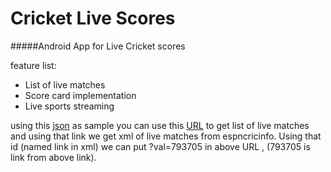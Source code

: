 
# Cricket Live Scores

#####Android App for Live Cricket scores

feature list:

 * List of live matches
 * Score card implementation
 * Live sports streaming




using this [json](http://aalasolutions.com/api/cricket/getlivescores.php?val=793705) as sample 
you can use this [URL](http://aalasolutions.com/api/cricket/getlivescores.php) to get list of live matches and using that link we get xml of live matches from espncricinfo. Using that id (named link in xml) we can put ?val=793705 in above URL , (793705 is link from above link).
